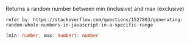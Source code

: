 Returns a random number between min (inclusive) and max (exclusive)

`refer by: https://stackoverflow.com/questions/1527803/generating-random-whole-numbers-in-javascript-in-a-specific-range`

```typescript
(min: number, max: number): number
```